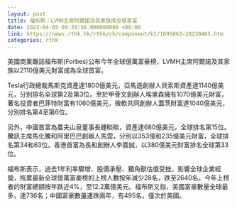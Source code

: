 ```yaml
---
layout: post
title: 福布斯：LVMH主席阿爾諾及其家族成全球首富
date: 2023-04-05 09:34:58.000000000 +08:00
link: https://news.rthk.hk/rthk/ch/component/k2/1695063-20230405.htm
categories: rthk
---
```


美國商業雜誌福布斯(Forbes)公布今年全球億萬富豪榜，LVMH主席阿爾諾及其家族以2110億美元財富成為全球首富。

Tesla行政總裁馬斯克資產達1800億美元，亞馬遜創辦人貝索斯資產達1140億美元，分別排名全球第2及第3位。至於甲骨文創辦人埃里森擁有1070億美元財富，著名投資者巴菲特財富有1060億美元，微軟共同創辦人蓋茨財富達1040億美元，分別排名第4至第6位。

另外，中國首富為農夫山泉董事長鍾睒睒，資產達680億美元，全球排名第15位。騰訊主席馬化騰和阿里巴巴創辦人馬雲，分別以353億和235億美元財富，全球排名第34和63位。香港首富為長和創辦人李嘉誠，以380億美元財富排名全球第33位。

福布斯表示，過去1年利率驟增、股價承壓、獨角獸估值受挫，影響全球企業經營，拖累最新全球億萬富豪榜的上榜人數按年減少28名，跌至2640名。今年上榜者的財富總額按年跌近4%，至12.2萬億美元。福布斯又指，美國富豪數量全球最多，達736名；中國富豪數量連跌兩年，有495名，僅次於美國。
